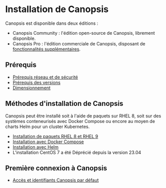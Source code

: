 # Installation de Canopsis

Canopsis est disponible dans deux éditions :

*  Canopsis Community : l'édition open-source de Canopsis, librement disponible.
*  Canopsis Pro : l'édition commerciale de Canopsis, disposant de [fonctionnalités supplémentaires](https://www.capensis.fr/canopsis/).

## Prérequis

*  [Prérequis réseau et de sécurité](../administration-avancee/configuration-parefeu-et-selinux.md)
*  [Prérequis des versions](prerequis-des-versions.md)
*  [Dimensionnement](dimensionnement.md)

## Méthodes d'installation de Canopsis

Canopsis peut être installé soit à l'aide de paquets sur RHEL 8, soit sur des systèmes conteneurisés avec Docker Compose ou encore au moyen de charts Helm pour un cluster Kubernetes.

*  [Installation de paquets RHEL 8 et RHEL 9](installation-paquets.md)
*  [Installation avec Docker Compose](installation-conteneurs.md)
*  [Installation avec Helm](installation-helm.md)
*  L'installation CentOS 7 a été Déprécié depuis la version 23.04

## Première connexion à Canopsis

*  [Accès et identifiants Canopsis par défaut](premiere-connexion.md)

